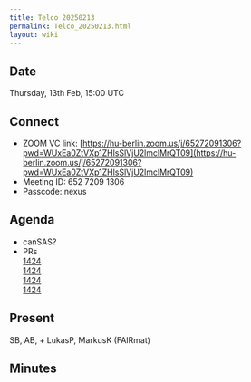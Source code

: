 ```yaml
---
title: Telco 20250213
permalink: Telco_20250213.html
layout: wiki
---
```


Date
----

Thursday, 13th Feb, 15:00 UTC


Connect
-------
* ZOOM VC link: [https://hu-berlin.zoom.us/j/65272091306?pwd=WUxEa0ZtVXp1ZHlsSlVjU2lmclMrQT09](https://hu-berlin.zoom.us/j/65272091306?pwd=WUxEa0ZtVXp1ZHlsSlVjU2lmclMrQT09)
* Meeting ID: 652 7209 1306
* Passcode: nexus

Agenda
------
* canSAS?
* PRs   
[1424](https://github.com/nexusformat/definitions/pull/1424)  
[1424](https://github.com/nexusformat/definitions/pull/1423)  
[1424](https://github.com/nexusformat/definitions/pull/1422)  
[1424](https://github.com/nexusformat/definitions/pull/1425)  


Present
-------
SB, AB,  + LukasP, MarkusK (FAIRmat)

Minutes
-------
